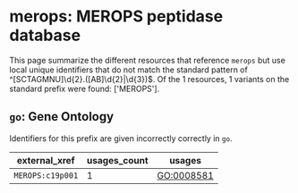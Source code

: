 # merops: MEROPS peptidase database

This page summarize the different resources that reference `merops`
but use local unique identifiers that do not match the standard pattern of
^[SCTAGMNU]\d{2}\.([AB]\d{2}|\d{3})$. Of the 1 resources,
1 variants on the standard prefix were found: ['MEROPS'].

## `go`: Gene Ontology

Identifiers for this prefix are given incorrectly correctly in `go`.

| external_xref    |   usages_count | usages                                          |
|------------------|----------------|-------------------------------------------------|
| `MEROPS:c19p001` |              1 | [GO:0008581](https://bioregistry.io/GO:0008581) |

